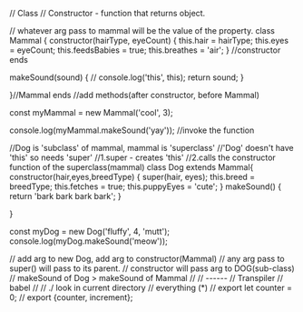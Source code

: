 // Class
// Constructor - function that returns object.

// whatever arg pass to mammal will be the value of the property.
class Mammal {
    constructor(hairType, eyeCount) {
        this.hair = hairType;
        this.eyes = eyeCount;
        this.feedsBabies = true;
        this.breathes = 'air';
    } //constructor ends

makeSound(sound) {
    // console.log('this', this);
    return sound;
    }

}//Mammal ends
//add methods(after constructor, before Mammal)

const myMammal = new Mammal('cool', 3);

console.log(myMammal.makeSound('yay'));
//invoke the function

//Dog is 'subclass' of mammal, mammal is 'superclass'
//'Dog' doesn't have 'this' so needs 'super'
//1.super - creates 'this'
//2.calls the constructor function of the superclass(mammal)
class Dog extends Mammal{
    constructor(hair,eyes,breedType) {
        super(hair, eyes);
        this.breed = breedType;
        this.fetches = true;
        this.puppyEyes = 'cute';
    }
    makeSound() {
        return 'bark bark bark bark';
    }

}

const myDog = new Dog('fluffy', 4, 'mutt');
console.log(myDog.makeSound('meow'));

// add arg to new Dog, add arg to constructor(Mammal)
// any arg pass to super() will pass to its parent.
// constructor will pass arg to DOG(sub-class)
// makeSound of Dog > makeSound of Mammal
//
// ------
// Transpiler
// babel
//
// ./ look in current directory
// everything (*)
// export let counter = 0;
// export {counter, increment};
